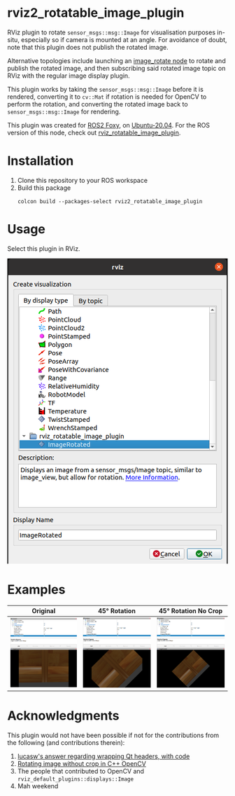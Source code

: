 # rviz2_rotatable_image_plugin
RViz plugin to rotate `sensor_msgs::msg::Image` for visualisation purposes in-situ, especially so if camera is mounted at an angle. For avoidance of doubt, note that this plugin does not publish the rotated image.

Alternative topologies include launching an [image_rotate node](https://wiki.ros.org/image_rotate) to rotate and publish the rotated image, and then subscribing said rotated image topic on RViz with the regular image display plugin.

This plugin works by taking the `sensor_msgs::msg::Image` before it is rendered, converting it to `cv::Mat` if rotation is needed for OpenCV to perform the rotation, and converting the rotated image back to `sensor_msgs::msg::Image` for rendering.

This plugin was created for [ROS2 Foxy](https://docs.ros.org/en/foxy/index.html), on [Ubuntu-20.04](https://releases.ubuntu.com/20.04/). For the ROS version of this node, check out [rviz_rotatable_image_plugin](https://github.com/LKSeng/rviz_rotatable_image_plugin).

# Installation

1. Clone this repository to your ROS workspace
2. Build this package
    ```shell
    colcon build --packages-select rviz2_rotatable_image_plugin
    ```

# Usage

Select this plugin in RViz.

![rviz_rotatable_image_plugin in RViz](images/select_plugin.png "Plugin appears as ImageRotated under namespace rviz_rotatable_image_plugin in RViz")

# Examples

| Original | 45° Rotation | 45° Rotation No Crop |
| ----------- | ----------- | ----------- |
| ![Plugin with no rotation](images/original.png "No rotation") | ![Plugin with rotation](images/rotate_crop.png "Rotated image") | ![Plugin with rotation without crop](images/rotate_no_crop.png "Rotated image without crop option") |

<!-- 
# Debugging

Check if this plugin is installed properly:

```shell
rospack plugins --attrib=plugin rviz
```

You should see something like:
```shell
rviz_rotatable_image_plugin /home/user/catkin_ws/src/rviz_rotatable_image_plugin/plugin_description.xml
rviz /opt/ros/noetic/share/rviz/plugin_description.xml
```
-->

# Acknowledgments

This plugin would not have been possible if not for the contributions from the following (and contributions therein):

1. [lucasw's answer regarding wrapping Qt headers, with code](https://answers.ros.org/question/206363/rqt-plugin-undefined-symbol/?answer=232435#post-id-232435)
2. [Rotating image without crop in C++ OpenCV](https://stackoverflow.com/a/24352524)
3. The people that contributed to OpenCV and `rviz_default_plugins::displays::Image`
4. Mah weekend
